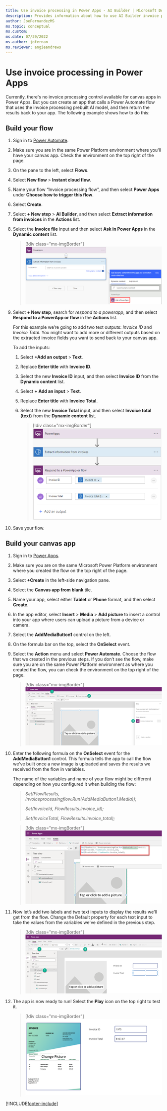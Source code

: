 ```yaml
---
title: Use invoice processing in Power Apps - AI Builder | Microsoft Docs
description: Provides information about how to use AI Builder invoice processing in Power Apps.
author: JoeFernandezMS
ms.topic: conceptual
ms.custom: 
ms.date: 07/29/2022
ms.author: jofernan
ms.reviewer: angieandrews
---
```


# Use invoice processing in Power Apps

Currently, there's no invoice processing control available for canvas apps in Power Apps. But you can create an app that calls a Power Automate flow that uses the invoice processing prebuilt AI model, and then return the results back to your app. The following example shows how to do this:

## Build your flow

1. Sign in to [Power Automate](https://flow.microsoft.com).

1. Make sure you are in the same Power Platform environment where you'll have your canvas app. Check the environment on the top right of the page.

1. On the pane to the left, select **Flows**.

1. Select **New flow** > **Instant cloud flow**.

1. Name your flow “Invoice processing flow”, and then select **Power Apps** under **Choose how to trigger this flow**.

1. Select **Create**.

1. Select **+ New step** > **AI Builder**, and then select **Extract information from invoices** in the **Actions** list.

1. Select the **Invoice file** input and then select **Ask in Power Apps** in the **Dynamic content** list.

   > [!div class="mx-imgBorder"]
   > ![Process and save information.](media/flow-process-and-save.png "Choose dynamic content")

1. Select **+ New step**, search for *respond to a powerapp*, and then select **Respond to a PowerApp or flow** in the **Actions** list.

   For this example we’re going to add two text outputs: *Invoice ID* and *Invoice Total*. You might want to add more or different outputs based on the extracted invoice fields you want to send back to your canvas app.

   To add the inputs:

   1. Select **+Add an output** > **Text**. 

   1. Replace **Enter title** with **Invoice ID**.

   1. Select the new **Invoice ID** input, and then select **Invoice ID** from the **Dynamic content** list.

   1. Select **+ Add an input** > **Text**.

   1. Replace **Enter title** with **Invoice Total**.

   1. Select the new **Invoice Total** input, and then select **Invoice total (text)** from the **Dynamic content** list.

      > [!div class="mx-imgBorder"]
      > ![Respond to a Power App tile.](media/flow-respond-to-power-app.png "Configure the 'Respond to Power App' screen")

1. Save your flow.

## Build your canvas app

1. Sign in to [Power Apps](https://make.powerapps.com/). 
1. Make sure you are on the same Microsoft Power Platform environment where you created the flow on the top right of the page. 
1. Select **+Create** in the left-side navigation pane.
1. Select the **Canvas app from blank** tile. 
1. Name your app, select either **Tablet** or **Phone** format, and then select **Create**.
1. In the app editor, select **Insert** > **Media** > **Add picture** to insert a control into your app where users can upload a picture from a device or camera.
1. Select the **AddMediaButton1** control on the left. 
1. On the formula bar on the top, select the **OnSelect** event.


1. Select the **Action** menu and select **Power Automate**. Choose the flow that we created in the previous steps. If you don’t see the flow, make sure you are on the same Power Platform environment as where you created the flow, you can check the environment on the top right of the page.
   > [!div class="mx-imgBorder"]
   > ![Action menu.](media/canvas-app-action-menu.png "Select the 'Action' menu")

1. Enter the following formula on the **OnSelect** event for the **AddMediaButton1** control. This formula tells the app to call the flow we’ve built once a new image is uploaded and saves the results we received from the flow in variables.

   The name of the variables and name of your flow might be different depending on how you configured it when building the flow:

   > *Set(FlowResults, Invoiceprocessingflow.Run(AddMediaButton1.Media));*
   >
   > *Set(InvoiceId, FlowResults.invoice_id);*
   >
   > *Set(InvoiceTotal, FlowResults.invoice_total);*

   > [!div class="mx-imgBorder"]
   > ![Formula menu.](media/canvas-app-formula.png "Enter the formula")

1. Now let’s add two labels and two text inputs to display the results we'll get from the flow. Change the Default property for each text input to take the values from the variables we've defined in the previous step.
   > [!div class="mx-imgBorder"]
   > ![Add labels and text inputs.](media/canvas-app-add-labels.png "Add two labels and two text inputs")

1. The app is now ready to run! Select the **Play** icon on the top right to test it.
   > [!div class="mx-imgBorder"]
   > ![Finished app.](media/canvas-app-done.png "Finished app screen")


[!INCLUDE[footer-include](includes/footer-banner.md)]
